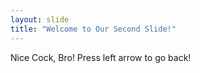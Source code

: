 ```yaml
---
layout: slide
title: "Welcome to Our Second Slide!"
---
```

Nice Cock, Bro!
Press left arrow to go back!
